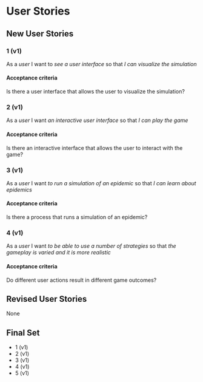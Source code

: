 # User Stories

## New User Stories

### 1 (v1)

As a _user_ I want to _see a user interface_ so that _I can visualize the simulation_

#### Acceptance criteria

Is there a user interface that allows the user to visualize the simulation?

### 2 (v1)

As a _user_ I want _an interactive user interface_ so that _I can play the game_

#### Acceptance criteria

Is there an interactive interface that allows the user to interact with the game?

### 3 (v1)

As a _user_ I want _to run a simulation of an epidemic_ so that _I can learn about epidemics_

#### Acceptance criteria

Is there a process that runs a simulation of an epidemic?

### 4 (v1)

As a _user_ I want _to be able to use a number of strategies_ so that _the gameplay is varied and it is more realistic_

#### Acceptance criteria

Do different user actions result in different game outcomes?

## Revised User Stories

None

## Final Set

-   1 (v1)
-   2 (v1)
-   3 (v1)
-   4 (v1)
-   5 (v1)
